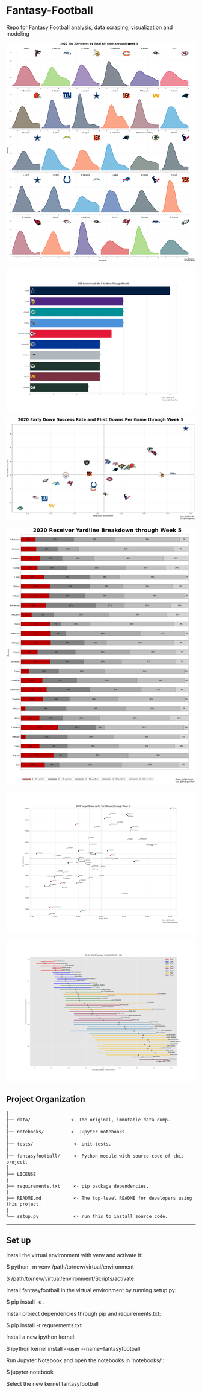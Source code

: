# Fantasy-Football
Repo for Fantasy Football analysis, data scraping, visualization and modeling

![Image of Air Yards Density](https://github.com/Robert-F-Mulligan/fantasy-football/blob/master/figures/2020/05.2020/2020_Air_Yard_Density_Through5.png)

![Image of Carries Inside the 5 Chart](https://github.com/Robert-F-Mulligan/fantasy-football/blob/master/figures/sample-visualizations/2020_through_week_5_Carries_Inside_5_Yardline.png)

![Image of First Downs vs Early Down Success Rate](https://github.com/Robert-F-Mulligan/fantasy-football/blob/master/figures/sample-visualizations/2020_early_down_success_rate_and_first_downs_per_game_through_week_5.png)

![Image of Target Yardlines](https://github.com/Robert-F-Mulligan/fantasy-football/blob/master/figures/sample-visualizations/2020_through_week_5_receiver_play_yardline_breakdown.png)

![Image of Target Share vs Air Yards](https://github.com/Robert-F-Mulligan/fantasy-football/blob/master/figures/sample-visualizations/2020_through_week_5_Target_Share_vs_Air_Yard_Share.png)

![Image of Tiers Chart](https://github.com/Robert-F-Mulligan/fantasy-football/blob/master/figures/sample-visualizations/08.12.2020_rangeofrankings_gmm_QB.png)


Project Organization
------------

    │
    ├── data/               <- The original, immutable data dump. 
    │
    ├── notebooks/          <- Jupyter notebooks. 
    │
    ├── tests/               <- Unit tests.
    │
    ├── fantasyfootball/     <- Python module with source code of this project.
    │
    ├── LICENSE
    │
    ├── requirements.txt     <- pip package dependencies.   
    │
    ├── README.md            <- The top-level README for developers using this project.
    │
    └── setup.py             <- run this to install source code.
    


--------


Set up
------------

Install the virtual environment with venv and activate it:

$ python -m venv /path/to/new/virtual/environment

$ /path/to/new/virtual/environment/Scripts/activate 

Install fantasyfootball in the virtual environment by running setup.py:

$ pip install -e .

Install project dependencies through pip and requirements.txt:

$ pip install -r requrements.txt

Install a new ipython kernel:

$ ipython kernel install --user --name=fantasyfootball

Run Jupyter Notebook and open the notebooks in 'notebooks/':

$ jupyter notebook

Select the new kernel fantasyfootball

